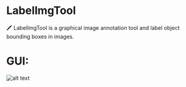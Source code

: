 # LabelImgTool
🖍️ LabelImgTool is a graphical image annotation tool and label object bounding boxes in images.

# GUI:
![alt text](https://github.com/JeffWang0325/LabelImgTool/blob/master/GUI3.0.1.JPG "Logo Title Text 1")
